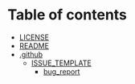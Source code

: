 # Table of contents

* [LICENSE](README.md)
* [README](<README (1).md>)
* [.github](.github/README.md)
  * [ISSUE\_TEMPLATE](.github/ISSUE\_TEMPLATE/README.md)
    * [bug\_report](.github/ISSUE\_TEMPLATE/bug\_report.md)

